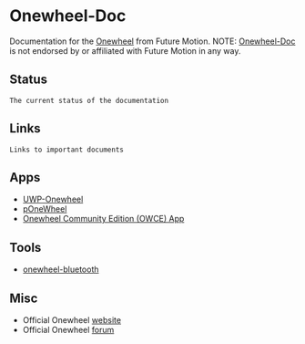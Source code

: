 # Onewheel-Doc

Documentation for the [Onewheel](https://onewheel.com/) from Future Motion.
NOTE: [Onewheel-Doc](https://github.com/COM8/Onewheel-Doc) is not endorsed by or affiliated with Future Motion in any way.

## Status

`The current status of the documentation`

## Links

`Links to important documents`

## Apps

* [UWP-Onewheel](https://github.com/COM8/UWP-Onewheel)
* [pOneWheel](https://github.com/ponewheel/android-ponewheel)
* [Onewheel Community Edition (OWCE) App](https://github.com/OnewheelCommunityEdition/OWCE_App)

## Tools

* [onewheel-bluetooth](https://github.com/kariudo/onewheel-bluetooth)

## Misc

* Official Onewheel [website](https://onewheel.com/)
* Official Onewheel [forum](https://community.onewheel.com/)
